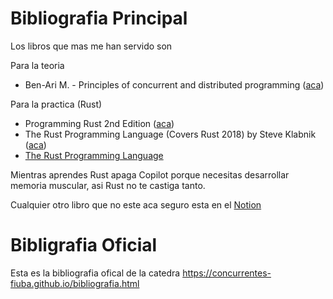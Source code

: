 # Bibliografia Principal

Los libros que mas me han servido son

Para la teoria

- Ben-Ari M. - Principles of concurrent and distributed programming ([aca](<./Bib/Ben-Ari%20M.%20-%20Principles%20of%20concurrent%20and%20distributed%20programming_%20algorithms%20and%20models-Addison%20Wesley_Pearson%20Education%20Limited%20(2006).pdf>))

Para la practica (Rust)

- Programming Rust 2nd Edition ([aca](./Bib/Programming%20Rust%202nd%20Edition.pdf))
- The Rust Programming Language (Covers Rust 2018) by Steve Klabnik ([aca](./Bib/Programming%20Rust%202nd%20Edition.pdf))
- [The Rust Programming Language](https://doc.rust-lang.org/stable/book/)

Mientras aprendes Rust apaga Copilot porque necesitas desarrollar memoria muscular, asi Rust no te castiga tanto.

Cualquier otro libro que no este aca seguro esta en el [Notion](https://www.notion.so/mis-notas/Programacion-Concurrente-f538e18363824708a760342066d792af?pvs=4#a93d9ca680c141258907188cf9b0f56d)

# Bibligrafia Oficial

Esta es la bibliografia ofical de la catedra https://concurrentes-fiuba.github.io/bibliografia.html
